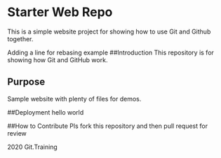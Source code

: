 # Starter Web Repo
This is a simple website project for showing how to use Git and Github together.

Adding a line for rebasing example
##Introduction 
This repository is for showing how Git and GitHub work.

## Purpose

Sample website with plenty of files for demos.

##Deployment 
hello world

##How to Contribute
Pls fork this repository and then pull request for review

2020 Git.Training